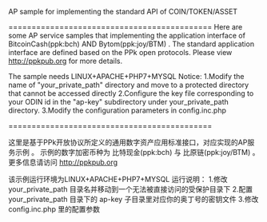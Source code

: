 AP sample for implementing the standard API of COIN/TOKEN/ASSET

============================================
Here are some AP service samples that implementing the application interface of  BitcoinCash(ppk:bch) AND Bytom(ppk:joy/BTM) .
The standard application interface are defined based on the PPk open protocols.
Please view http://ppkpub.org for more details.


The sample needs LINUX+APACHE+PHP7+MYSQL
Notice:
1.Modify the name of "your_private_path" directory  and move to a protected directory that cannot be accessed directly
2.Configure the key file corresponding to your ODIN id in the "ap-key" subdirectory under your_private_path directory.
3.Modify the configuration parameters in config.inc.php

============================================

这里是基于PPk开放协议所定义的通用数字资产应用标准接口，对应实现的AP服务示例 。
示例的数字加密币种为 比特现金(ppk:bch) 与 比原链(ppk:joy/BTM) 。
更多信息请访问 http://ppkpub.org


该示例运行环境为LINUX+APACHE+PHP7+MYSQL
运行说明：
1.修改 your_private_path 目录名并移动到一个无法被直接访问的受保护目录下
2.配置 your_private_path 目录下的 ap-key 子目录里对应你的奥丁号的密钥文件
3.修改 config.inc.php 里的配置参数



